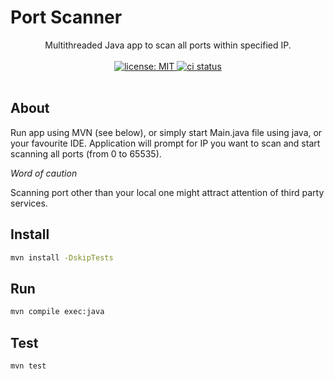 # Port Scanner

<p align="center">
Multithreaded Java app to scan all ports within specified IP.
</br>
</br>

<a href="https://opensource.org/licenses/MIT">
  <img alt="license: MIT" src="https://img.shields.io/badge/License-MIT-yellow.svg">
</a>
<a href="https://travis-ci.com/Bartosz-D3V/port-scanner">
  <img alt="ci status" src="https://travis-ci.com/Bartosz-D3V/port-scanner.svg?token=tqZyPRhzSnop7iN2Y7Ug&branch=master">
</a>
</br>
</br>
</p>

## About
Run app using MVN (see below), or simply start Main.java file using java, or your favourite IDE.
Application will prompt for IP you want to scan and start scanning all ports (from 0 to 65535).

*Word of caution*

Scanning port other than your local one might attract attention of third party services.

## Install

```bash
mvn install -DskipTests
```

## Run

```bash
mvn compile exec:java
```

## Test

```bash
mvn test
```
